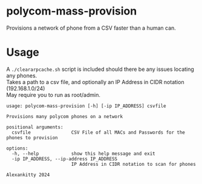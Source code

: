# polycom-mass-provision
Provisions a network of phone from a CSV faster than a human can.

# Usage
A `./cleararpcache.sh` script is included should there be any issues locating any phones.  
Takes a path to a csv file, and optionally an IP Address in CIDR notation (192.168.1.0/24)  
May require you to run as root/admin.

```
usage: polycom-mass-provision [-h] [-ip IP_ADDRESS] csvfile

Provisions many polycom phones on a network

positional arguments:
  csvfile               CSV File of all MACs and Passwords for the phones to provision

options:
  -h, --help            show this help message and exit
  -ip IP_ADDRESS, --ip-address IP_ADDRESS
                        IP Address in CIDR notation to scan for phones

Alexankitty 2024
```